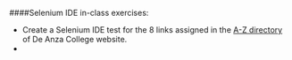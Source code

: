 ####Selenium IDE in-class exercises: 
- Create a Selenium IDE test for the 8 links assigned in the [A-Z directory](https://www.deanza.edu/directory/dir-az.html) of De Anza College website. 
- 
